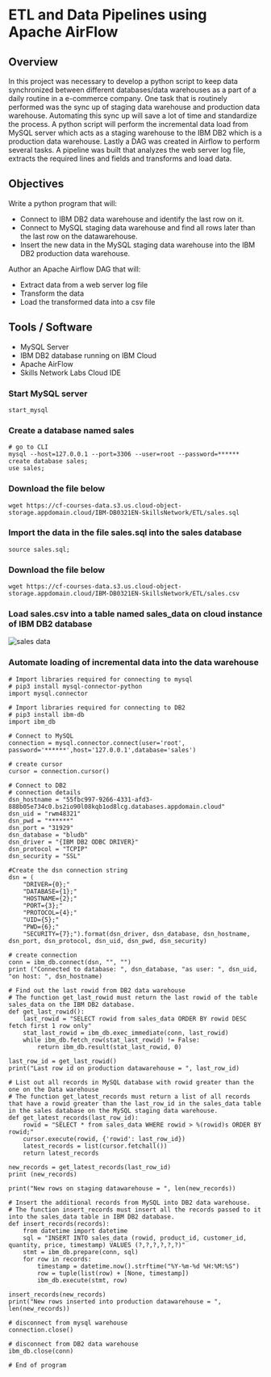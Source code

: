 # ETL and Data Pipelines using Apache AirFlow

## Overview

In this project was necessary to develop a python script to keep data synchronized between different databases/data warehouses as a part of a daily routine in a e-commerce company. One task that is routinely performed was the sync up of staging data warehouse and production data warehouse. Automating this sync up will save a lot of time and standardize the process. A python script will perform the incremental data load from MySQL server which acts as a staging warehouse to the IBM DB2 which is a production data warehouse. Lastly a DAG was created in Airflow to perform several tasks. A pipeline was built that analyzes the web server log file, extracts the required lines and fields and transforms and load data. 

## Objectives

Write a python program that will:
- Connect to IBM DB2 data warehouse and identify the last row on it.
- Connect to MySQL staging data warehouse and find all rows later than the last row on the datawarehouse.
- Insert the new data in the MySQL staging data warehouse into the IBM DB2 production data warehouse.

Author an Apache Airflow DAG that will:
- Extract data from a web server log file
- Transform the data
- Load the transformed data into a csv file

## Tools / Software

- MySQL Server
- IBM DB2 database running on IBM Cloud
- Apache AirFlow
- Skills Network Labs Cloud IDE

### Start MySQL server
```
start_mysql
```

### Create a database named sales
```
# go to CLI
mysql --host=127.0.0.1 --port=3306 --user=root --password=******
create database sales;
use sales;
```
### Download the file below
```
wget https://cf-courses-data.s3.us.cloud-object-storage.appdomain.cloud/IBM-DB0321EN-SkillsNetwork/ETL/sales.sql
```
### Import the data in the file sales.sql into the sales database
```
source sales.sql;
```
### Download the file below
```
wget https://cf-courses-data.s3.us.cloud-object-storage.appdomain.cloud/IBM-DB0321EN-SkillsNetwork/ETL/sales.csv
```
### Load sales.csv into a table named sales_data on cloud instance of IBM DB2 database
![sales data](https://user-images.githubusercontent.com/95388763/162425785-0e2cf749-417a-4087-bccf-59adeacfc0d9.png)

### Automate loading of incremental data into the data warehouse
```
# Import libraries required for connecting to mysql
# pip3 install mysql-connector-python
import mysql.connector

# Import libraries required for connecting to DB2
# pip3 install ibm-db
import ibm_db
 
# Connect to MySQL
connection = mysql.connector.connect(user='root', password='******',host='127.0.0.1',database='sales')

# create cursor
cursor = connection.cursor()

# Connect to DB2
# connection details
dsn_hostname = "55fbc997-9266-4331-afd3-888b05e734c0.bs2io90l08kqb1od8lcg.databases.appdomain.cloud"
dsn_uid = "rwm48321"        
dsn_pwd = "******"      
dsn_port = "31929"               
dsn_database = "bludb"            
dsn_driver = "{IBM DB2 ODBC DRIVER}"         
dsn_protocol = "TCPIP"            
dsn_security = "SSL"              

#Create the dsn connection string
dsn = (
    "DRIVER={0};"
    "DATABASE={1};"
    "HOSTNAME={2};"
    "PORT={3};"
    "PROTOCOL={4};"
    "UID={5};"
    "PWD={6};"
    "SECURITY={7};").format(dsn_driver, dsn_database, dsn_hostname, dsn_port, dsn_protocol, dsn_uid, dsn_pwd, dsn_security)

# create connection
conn = ibm_db.connect(dsn, "", "")
print ("Connected to database: ", dsn_database, "as user: ", dsn_uid, "on host: ", dsn_hostname)

# Find out the last rowid from DB2 data warehouse
# The function get_last_rowid must return the last rowid of the table sales_data on the IBM DB2 database.
def get_last_rowid():
    last_rowid = "SELECT rowid from sales_data ORDER BY rowid DESC fetch first 1 row only"
    stat_last_rowid = ibm_db.exec_immediate(conn, last_rowid)
    while ibm_db.fetch_row(stat_last_rowid) != False:
        return ibm_db.result(stat_last_rowid, 0)

last_row_id = get_last_rowid()
print("Last row id on production datawarehouse = ", last_row_id)

# List out all records in MySQL database with rowid greater than the one on the Data warehouse
# The function get_latest_records must return a list of all records that have a rowid greater than the last_row_id in the sales_data table in the sales database on the MySQL staging data warehouse.
def get_latest_records(last_row_id):
    rowid = "SELECT * from sales_data WHERE rowid > %(rowid)s ORDER BY rowid;"
    cursor.execute(rowid, {'rowid': last_row_id})
    latest_records = list(cursor.fetchall())
    return latest_records

new_records = get_latest_records(last_row_id)
print (new_records)

print("New rows on staging datawarehouse = ", len(new_records))

# Insert the additional records from MySQL into DB2 data warehouse.
# The function insert_records must insert all the records passed to it into the sales_data table in IBM DB2 database.
def insert_records(records):
    from datetime import datetime
    sql = "INSERT INTO sales_data (rowid, product_id, customer_id, quantity, price, timestamp) VALUES (?,?,?,?,?,?)"
    stmt = ibm_db.prepare(conn, sql)
    for row in records:
        timestamp = datetime.now().strftime("%Y-%m-%d %H:%M:%S")
        row = tuple(list(row) + [None, timestamp])
        ibm_db.execute(stmt, row)
      
insert_records(new_records)
print("New rows inserted into production datawarehouse = ", len(new_records))

# disconnect from mysql warehouse
connection.close()

# disconnect from DB2 data warehouse
ibm_db.close(conn)

# End of program
```
